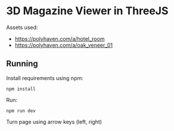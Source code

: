 # 3D Magazine Viewer in ThreeJS

Assets used:

- https://polyhaven.com/a/hotel_room
- https://polyhaven.com/a/oak_veneer_01

## Running

Install requirements using npm:

```
npm install
```

Run:

```
npm run dev
```

Turn page using arrow keys (left, right)
